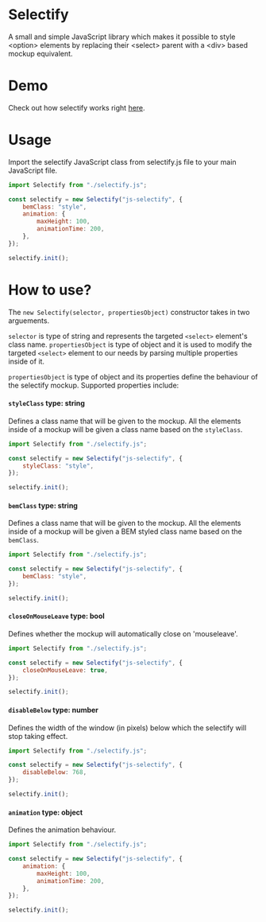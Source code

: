 # Selectify
A small and simple JavaScript library which makes it possible to style &lt;option> elements by replacing their &lt;select> parent with a &lt;div> based mockup equivalent.

# Demo
Check out how selectify works right [here](https://vanjazeli.github.io/selectify/).

# Usage
Import the selectify JavaScript class from selectify.js file to your main JavaScript file.
```javascript
import Selectify from "./selectify.js";

const selectify = new Selectify("js-selectify", {
    bemClass: "style",
    animation: {
        maxHeight: 100,
        animationTime: 200,
    },
});

selectify.init();
```

# How to use?
The ```new Selectify(selector, propertiesObject)``` constructor takes in two arguements.

```selector``` is type of string and represents the targeted ```<select>``` element's class name. ```propertiesObject``` is type of object and it is used to modify the targeted ```<select>``` element to our needs by parsing multiple properties inside of it.

```propertiesObject``` is type of object and its properties define the behaviour of the selectify mockup.
Supported properties include:

#### ```styleClass``` type: string
Defines a class name that will be given to the mockup. All the elements inside of a mockup will be given a class name based on the ```styleClass```.

```javascript
import Selectify from "./selectify.js";

const selectify = new Selectify("js-selectify", {
    styleClass: "style",
});

selectify.init();
```

#### ```bemClass``` type: string
Defines a class name that will be given to the mockup. All the elements inside of a mockup will be given a BEM styled class name based on the ```bemClass```.

```javascript
import Selectify from "./selectify.js";

const selectify = new Selectify("js-selectify", {
    bemClass: "style",
});

selectify.init();
```

#### ```closeOnMouseLeave``` type: bool
Defines whether the mockup will automatically close on 'mouseleave'.

```javascript
import Selectify from "./selectify.js";

const selectify = new Selectify("js-selectify", {
    closeOnMouseLeave: true,
});

selectify.init();
```

#### ```disableBelow``` type: number
Defines the width of the window (in pixels) below which the selectify will stop taking effect.

```javascript
import Selectify from "./selectify.js";

const selectify = new Selectify("js-selectify", {
    disableBelow: 768,
});

selectify.init();
```

#### ```animation``` type: object
Defines the animation behaviour.

```javascript
import Selectify from "./selectify.js";

const selectify = new Selectify("js-selectify", {
    animation: {
        maxHeight: 100,
        animationTime: 200,
    },
});

selectify.init();
```
